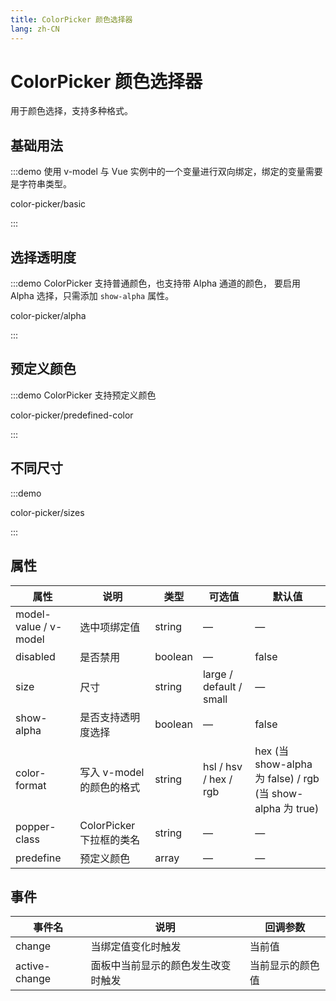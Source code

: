 ```yaml
---
title: ColorPicker 颜色选择器
lang: zh-CN
---
```


# ColorPicker 颜色选择器

用于颜色选择，支持多种格式。

## 基础用法

:::demo 使用 v-model 与 Vue 实例中的一个变量进行双向绑定，绑定的变量需要是字符串类型。

color-picker/basic

:::

## 选择透明度

:::demo ColorPicker 支持普通颜色，也支持带 Alpha 通道的颜色， 要启用 Alpha 选择，只需添加 `show-alpha` 属性。

color-picker/alpha

:::

## 预定义颜色

:::demo ColorPicker 支持预定义颜色

color-picker/predefined-color

:::

## 不同尺寸

:::demo

color-picker/sizes

:::

## 属性

| 属性                  | 说明                      | 类型    | 可选值                  | 默认值                                                     |
| --------------------- | ------------------------- | ------- | ----------------------- | ---------------------------------------------------------- |
| model-value / v-model | 选中项绑定值              | string  | —                       | —                                                          |
| disabled              | 是否禁用                  | boolean | —                       | false                                                      |
| size                  | 尺寸                      | string  | large / default / small | —                                                          |
| show-alpha            | 是否支持透明度选择        | boolean | —                       | false                                                      |
| color-format          | 写入 v-model 的颜色的格式 | string  | hsl / hsv / hex / rgb   | hex (当 show-alpha 为 false) / rgb (当 show-alpha 为 true) |
| popper-class          | ColorPicker 下拉框的类名  | string  | —                       | —                                                          |
| predefine             | 预定义颜色                | array   | —                       | —                                                          |

## 事件

| 事件名        | 说明                               | 回调参数         |
| ------------- | ---------------------------------- | ---------------- |
| change        | 当绑定值变化时触发                 | 当前值           |
| active-change | 面板中当前显示的颜色发生改变时触发 | 当前显示的颜色值 |
